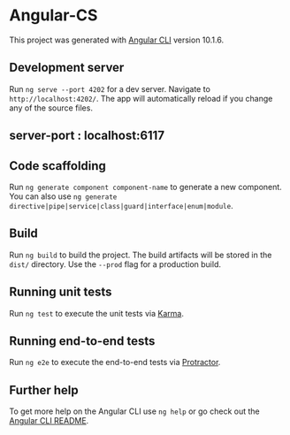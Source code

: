 # Angular-CS
 

This project was generated with [Angular CLI](https://github.com/angular/angular-cli) version 10.1.6.

## Development server

Run `ng serve --port 4202` for a dev server. Navigate to `http://localhost:4202/`. The app will automatically reload if you change any of the source files.

## server-port : localhost:6117

## Code scaffolding

Run `ng generate component component-name` to generate a new component. You can also use `ng generate directive|pipe|service|class|guard|interface|enum|module`.

## Build

Run `ng build` to build the project. The build artifacts will be stored in the `dist/` directory. Use the `--prod` flag for a production build.

## Running unit tests

Run `ng test` to execute the unit tests via [Karma](https://karma-runner.github.io).

## Running end-to-end tests

Run `ng e2e` to execute the end-to-end tests via [Protractor](http://www.protractortest.org/).

## Further help

To get more help on the Angular CLI use `ng help` or go check out the [Angular CLI README](https://github.com/angular/angular-cli/blob/master/README.md).

